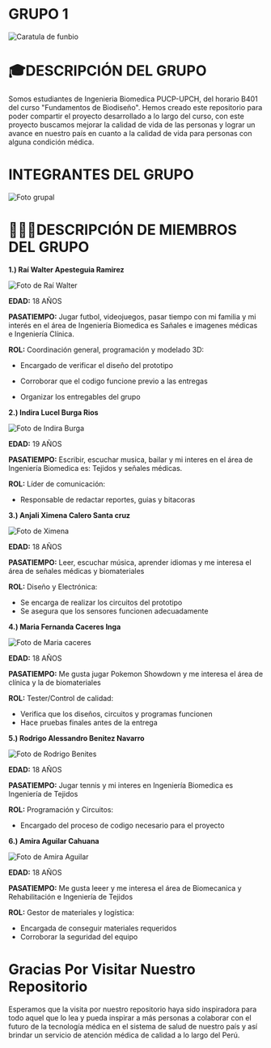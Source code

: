 # GRUPO 1

![Caratula de funbio](Imagenes/Trabajo%20funbio.png)

# 🎓DESCRIPCIÓN DEL GRUPO
Somos estudiantes de Ingenieria Biomedica PUCP-UPCH, del horario B401 del curso "Fundamentos de Biodiseño". Hemos creado este repositorio para poder compartir el proyecto desarrollado a lo largo del 
curso, con este proyecto buscamos mejorar la calidad de vida de las personas y lograr un avance en nuestro país en cuanto a la calidad de vida para personas con alguna condición médica. 

 # **INTEGRANTES DEL GRUPO**
![Foto grupal](https://github.com/mariaCaceresI/Funbio/blob/a3faf8bc43175b57df03b61a2b888478b332b407/Imagenes/6501df51-3a99-4ca0-a6cc-f6a17df2314f.jpg)
  
# 🧑‍🤝‍🧑DESCRIPCIÓN DE MIEMBROS DEL GRUPO

**1.) Raí Walter Apesteguia Ramirez**

![Foto de Raí Walter](https://github.com/mariaCaceresI/Funbio/blob/c6f16842383a9d6bbe9d610338ea95ab69842393/Imagenes/677cbd5f-246b-4bf9-b787-a7efa5dc9603.jpg)

**EDAD:** 18 AÑOS

**PASATIEMPO:** Jugar futbol, videojuegos, pasar tiempo con mi familia y mi interés en el área de Ingeniería Biomedica es Sañales e imagenes médicas e Ingeniería Clínica. 


**ROL:** Coordinación general, programación y modelado 3D: 
          
- Encargado de verificar el diseño del prototipo
          
- Corroborar que el codigo funcione previo a las entregas

- Organizar los entregables del grupo


**2.) Indira Lucel Burga Rios**

![Foto de Indira Burga](https://raw.githubusercontent.com/mariaCaceresI/Funbio/837eeca832f995dba1493452e93e67b7e7d26e61/Imagenes/1d320803-5344-4b6a-8807-77bc4263988d.jpg)


**EDAD:** 19 AÑOS

**PASATIEMPO:** Escribir, escuchar musica, bailar y mi interes en el área de Ingeniería Biomedica es: Tejidos y señales médicas. 


**ROL:** Líder de comunicación: 
          
- Responsable de redactar reportes, guias y bitacoras


**3.) Anjali Ximena Calero Santa cruz**

![Foto de Ximena](https://github.com/mariaCaceresI/Funbio/blob/1a84b8f9a806eccc62b51eb6023a96a4468e42a5/Imagenes/IMG-20231002-WA0022.jpg)


**EDAD:** 18 AÑOS

**PASATIEMPO:** Leer, escuchar música, aprender idiomas y me interesa el área de señales médicas y biomateriales


**ROL:** Diseño y Electrónica: 
          
- Se encarga de realizar los circuitos del prototipo
- Se asegura que los sensores funcionen adecuadamente


**4.) Maria Fernanda Caceres Inga**

![Foto de Maria caceres](https://github.com/mariaCaceresI/Funbio/blob/02a4ef82fed15c671fd9cb9f321e02f73b27d67d/Imagenes/WhatsApp%20Image%202025-08-20%20at%205.26.59%20PM.jpeg)


**EDAD:** 18 AÑOS

**PASATIEMPO:** Me gusta jugar Pokemon Showdown y me interesa el área de clínica y la de biomateriales


**ROL:** Tester/Control de calidad: 
          
- Verifica que los diseños, circuitos y programas funcionen
- Hace pruebas finales antes de la entrega
           

**5.) Rodrigo Alessandro Benitez Navarro**

![Foto de Rodrigo Benites](https://github.com/mariaCaceresI/Funbio/blob/fcd088a306edc3f6a29a3de713f2dc8024b324a5/Imagenes/03cf21fa-5f47-434a-a46f-617dc3193cfa.jpg)


**EDAD:** 18 AÑOS

**PASATIEMPO:** Jugar tennis y mi interes en Ingeniería Biomedica es Ingeniería de Tejidos


**ROL:** Programación y Circuitos: 
          
- Encargado del proceso de codigo necesario para el proyecto


**6.) Amira Aguilar Cahuana**

![Foto de Amira Aguilar](https://github.com/mariaCaceresI/Funbio/blob/9065d5cbbea22f476034c20bdb774e5bd9642a36/Imagenes/WhatsApp%20Image%202025-08-20%20at%205.40.10%20PM.jpeg)


**EDAD:** 18 AÑOS

**PASATIEMPO:** Me gusta leeer y me interesa el área de Biomecanica y Rehabilitación e Ingeniería de Tejidos


**ROL:** Gestor de materiales y logística: 
          
- Encargada de conseguir materiales requeridos
- Corroborar la seguridad del equipo

# Gracias Por Visitar Nuestro Repositorio

Esperamos que la visita por nuestro repositorio haya sido inspiradora para todo aquel que lo lea y pueda inspirar a más personas a colaborar con el futuro de la tecnología médica en el sistema de salud de nuestro país y así brindar un servicio de atención médica de calidad a lo largo del Perú. 
  


                        















